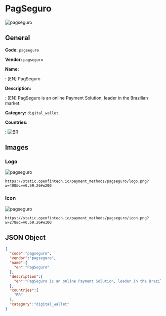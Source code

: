 
# PagSeguro 
![pagseguro](https://static.openfintech.io/payment_methods/pagseguro/logo.png?w=400&c=v0.59.26#w200)  

## General 
**Code:** `pagseguro` 
 
**Vendor:** `pagseguro` 
 
**Name:** 
 
:	[EN] PagSeguro 
 
**Description:** 
 
: [EN] PagSeguro is an online Payment Solution, leader in the Brazilian market. 
 
**Category:** `digital_wallet` 
 
**Countries:** 
 
:	![BR](https://cdnjs.cloudflare.com/ajax/libs/flag-icon-css/3.3.0/flags/4x3/br.svg#w24)  

## Images 

### Logo 
![pagseguro](https://static.openfintech.io/payment_methods/pagseguro/logo.png?w=400&c=v0.59.26#w200)  

```
https://static.openfintech.io/payment_methods/pagseguro/logo.png?w=400&c=v0.59.26#w200
```  

### Icon 
![pagseguro](https://static.openfintech.io/payment_methods/pagseguro/icon.png?w=278&c=v0.59.26#w100)  

```
https://static.openfintech.io/payment_methods/pagseguro/icon.png?w=278&c=v0.59.26#w100
```  

## JSON Object 

```json
{
  "code":"pagseguro",
  "vendor":"pagseguro",
  "name":{
    "en":"PagSeguro"
  },
  "description":{
    "en":"PagSeguro is an online Payment Solution, leader in the Brazilian market."
  },
  "countries":[
    "BR"
  ],
  "category":"digital_wallet"
}
```  
